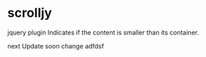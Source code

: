 # scrolljy
jquery plugin
Indicates if the content is smaller than its container. 

next Update soon change   adfdsf 
